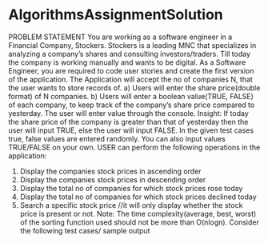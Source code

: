 # AlgorithmsAssignmentSolution
PROBLEM STATEMENT
You are working as a software engineer in a Financial Company, Stockers.
Stockers is a leading MNC that specializes in analyzing a company’s shares and consulting 
investors/traders.
Till today the company is working manually and wants to be digital. As a Software Engineer, you are required to code user stories and create the first version of the application.
The Application will accept the no of companies N, that the user wants to store records of.
a) Users will enter the share price(double format) of N companies.
b) Users will enter a boolean value(TRUE, FALSE) of each company, to keep track of the company’s share price compared to yesterday. 
The user will enter value through the console.
Insight: If today the share price of the company is greater than that of yesterday then the user 
will input TRUE, else the user will input FALSE. In the given test cases true, false values are entered randomly. You can also input values TRUE/FALSE on your own.
USER can perform the following operations in the application:
1. Display the companies stock prices in ascending order
2. Display the companies stock prices in descending order
3. Display the total no of companies for which stock prices rose today
4. Display the total no of companies for which stock prices declined today
5. Search a specific stock price //it will only display whether the stock price is present or not.
Note: The time complexity(average, best, worst) of the sorting function used should not be more than O(nlogn).
Consider the following test cases/ sample output
